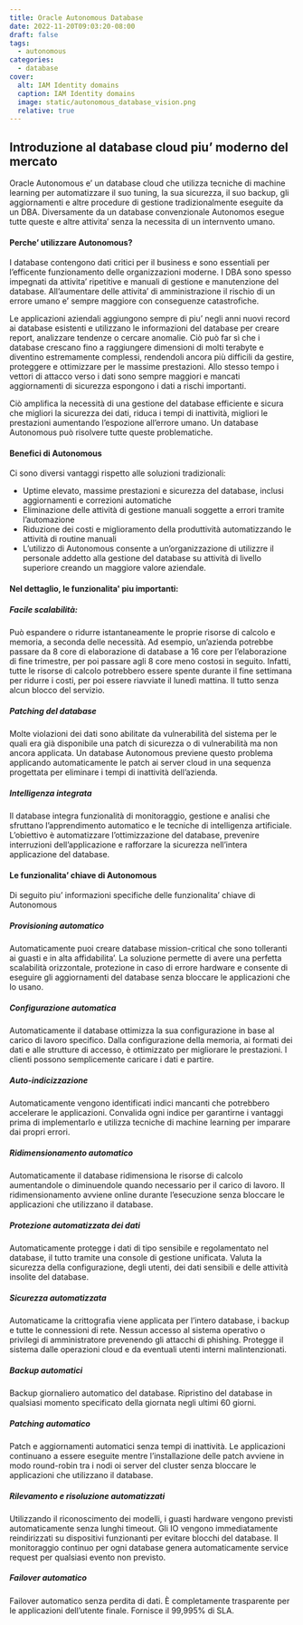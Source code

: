 ```yaml
---
title: Oracle Autonomous Database
date: 2022-11-20T09:03:20-08:00
draft: false
tags:
  - autonomous
categories:
  - database
cover:
  alt: IAM Identity domains
  caption: IAM Identity domains
  image: static/autonomous_database_vision.png
  relative: true
---
```


## Introduzione al database cloud piu’ moderno del mercato

Oracle Autonomous e’ un database cloud che utilizza tecniche di machine learning per automatizzare il suo tuning, la sua sicurezza, il suo backup, gli aggiornamenti e altre procedure di gestione tradizionalmente eseguite da un DBA. Diversamente da un database convenzionale Autonomos esegue tutte queste e altre attivita’ senza la necessita di un internvento umano.

#### Perche’ utilizzare Autonomous?

I database contengono dati critici per il business e sono essentiali per l’efficente funzionamento delle organizzazioni moderne. I DBA sono spesso impegnati da attivita’ ripetitive e manuali di gestione e manutenzione del database. All’aumentare delle attivita’ di amministrazione il rischio di un errore umano e’ sempre maggiore con conseguenze catastrofiche.

Le applicazioni aziendali aggiungono sempre di piu’ negli anni nuovi record ai database esistenti e utilizzano le informazioni del database per creare report, analizzare tendenze o cercare anomalie. Ciò può far sì che i database crescano fino a raggiungere dimensioni di molti terabyte e diventino estremamente complessi, rendendoli ancora più difficili da gestire, proteggere e ottimizzare per le massime prestazioni. Allo stesso tempo i vettori di attacco verso i dati sono sempre maggiori e mancati aggiornamenti di sicurezza espongono i dati a rischi importanti.

Ciò amplifica la necessità di una gestione del database efficiente e sicura che migliori la sicurezza dei dati, riduca i tempi di inattività, migliori le prestazioni aumentando l’espozione all’errore umano. Un database Autonomous può risolvere tutte queste problematiche.

#### Benefici di Autonomous

Ci sono diversi vantaggi rispetto alle soluzioni tradizionali:

- Uptime elevato, massime prestazioni e sicurezza del database, inclusi aggiornamenti e correzioni automatiche
- Eliminazione delle attività di gestione manuali soggette a errori tramite l’automazione
- Riduzione dei costi e miglioramento della produttività automatizzando le attività di routine manuali
- L’utilizzo di Autonomous consente a un’organizzazione di utilizzre il personale addetto alla gestione del database su attività di livello superiore creando un maggiore valore aziendale.

#### Nel dettaglio, le funzionalita' piu importanti:

##### Facile scalabilità:

Può espandere o ridurre istantaneamente le proprie risorse di calcolo e memoria, a seconda delle necessità. Ad esempio, un’azienda potrebbe passare da 8 core di elaborazione di database a 16 core per l’elaborazione di fine trimestre, per poi passare agli 8 core meno costosi in seguito. Infatti, tutte le risorse di calcolo potrebbero essere spente durante il fine settimana per ridurre i costi, per poi essere riavviate il lunedì mattina. Il tutto senza alcun blocco del servizio.

##### Patching del database

Molte violazioni dei dati sono abilitate da vulnerabilità del sistema per le quali era già disponibile una patch di sicurezza o di vulnerabilità ma non ancora applicata. Un database Autonomous previene questo problema applicando automaticamente le patch ai server cloud in una sequenza progettata per eliminare i tempi di inattività dell’azienda.

##### Intelligenza integrata

Il database integra funzionalità di monitoraggio, gestione e analisi che sfruttano l’apprendimento automatico e le tecniche di intelligenza artificiale. L’obiettivo è automatizzare l’ottimizzazione del database, prevenire interruzioni dell’applicazione e rafforzare la sicurezza nell’intera applicazione del database.

#### Le funzionalita’ chiave di Autonomous

Di seguito piu’ informazioni specifiche delle funzionalita’ chiave di Autonomous

##### Provisioning automatico

Automaticamente puoi creare database mission-critical che sono tolleranti ai guasti e in alta affidabilita’. La soluzione permette di avere una perfetta scalabilità orizzontale, protezione in caso di errore hardware e consente di eseguire gli aggiornamenti del database senza bloccare le applicazioni che lo usano.

##### Configurazione automatica

Automaticamente il database ottimizza la sua configurazione in base al carico di lavoro specifico. Dalla configurazione della memoria, ai formati dei dati e alle strutture di accesso, è ottimizzato per migliorare le prestazioni. I clienti possono semplicemente caricare i dati e partire.

##### Auto-indicizzazione

Automaticamente vengono identificati indici mancanti che potrebbero accelerare le applicazioni. Convalida ogni indice per garantirne i vantaggi prima di implementarlo e utilizza tecniche di machine learning per imparare dai propri errori.

##### Ridimensionamento automatico

Automaticamente il database ridimensiona le risorse di calcolo aumentandole o diminuendole quando necessario per il carico di lavoro. Il ridimensionamento avviene online durante l’esecuzione senza bloccare le applicazioni che utilizzano il database.

##### Protezione automatizzata dei dati

Automaticamente protegge i dati di tipo sensibile e regolamentato nel database, il tutto tramite una console di gestione unificata. Valuta la sicurezza della configurazione, degli utenti, dei dati sensibili e delle attività insolite del database.

##### Sicurezza automatizzata

Automaticame la crittografia viene applicata per l’intero database, i backup e tutte le connessioni di rete. Nessun accesso al sistema operativo o privilegi di amministratore prevenendo gli attacchi di phishing. Protegge il sistema dalle operazioni cloud e da eventuali utenti interni malintenzionati.

##### Backup automatici

Backup giornaliero automatico del database. Ripristino del database in qualsiasi momento specificato della giornata negli ultimi 60 giorni.

##### Patching automatico

Patch e aggiornamenti automatici senza tempi di inattività. Le applicazioni continuano a essere eseguite mentre l’installazione delle patch avviene in modo round-robin tra i nodi oi server del cluster senza bloccare le applicazioni che utilizzano il database.

##### Rilevamento e risoluzione automatizzati

Utilizzando il riconoscimento dei modelli, i guasti hardware vengono previsti automaticamente senza lunghi timeout. Gli IO vengono immediatamente reindirizzati su dispositivi funzionanti per evitare blocchi del database. Il monitoraggio continuo per ogni database genera automaticamente service request per qualsiasi evento non previsto.

##### Failover automatico

Failover automatico senza perdita di dati. È completamente trasparente per le applicazioni dell’utente finale. Fornisce il 99,995% di SLA.